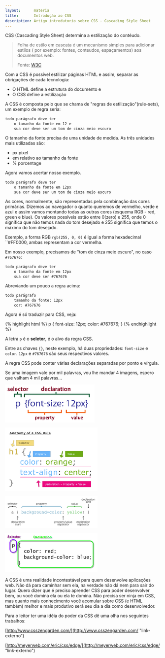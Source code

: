 ```yaml
---
layout:      materia
title:       Introdução ao CSS
description: Artigo introdutorio sobre CSS - Cascading Style Sheet
---
```


CSS (Cascading Style Sheet) determina a estilização do contéudo.

> Folha de estilo em cascata é um mecanismo simples para adicionar estilos ( por exemplo: fontes, conteudos, espaçamentos)
> aos documentos web.
>
> Fonte: [W3C](http://www.w3.org/Style/CSS/ "link-externo")

Com a CSS é possível estilizar páginas HTML e assim, separar as obrigações de cada tecnologia:

- O HTML define a estrutura do documento e
- O CSS define a estilização

A CSS é composta pelo que se chama de "regras de estilização"(rule-sets), um exemplo de regra seria: 

    todo parágrafo deve ter
        o tamanho da fonte em 12 e
        sua cor deve ser um tom de cinza meio escuro

O tamanho da fonte precisa de uma unidade de medida. As três unidades mais utilizadas são:

- px pixel
- em relativo ao tamanho da fonte
- % porcentage

Agora vamos acertar nosso exemplo.

    todo parágrafo deve ter
        o tamanho da fonte em 12px
        sua cor deve ser um tom de cinza meio escuro

As cores, normalmente, são representadas pela combinação das cores primárias. Dizemos ao navegador o quanto queremos de
vermelho, verde e azul e assim vamos montando todas as outras cores (esquema RGB - red, green e blue). Os valores possíveis
estão entre 0(zero) e 255, onde 0 significa que não temos nada do tom desejado e 255 significa que temos o máximo do tom desejado.

Exemplo, a forma RGB `rgb(255, 0, 0)` é igual a forma hexadecimal ``#FF0000, ambas representam a cor vermelha.

Em nosso exemplo, precisamos de "tom de cinza meio escuro", no caso `#767676`:

    todo parágrafo deve ter
        o tamanho da fonte em 12px
        sua cor deve ser #767676

Abreviando um pouco a regra acima:

    todo parágrafo
        tamanho da fonte: 12px
        cor: #767676

Agora é só traduzir para CSS, veja:

{% highlight html %}
p {
    font-size: 12px;
    color: #767676;
}
{% endhighlight %}


A letra `p` é o __seletor__, é o alvo da regra CSS.

Entre as chaves `{}`, neste exemplo, há duas propriedades: `font-size` e `color`. `12px` e `#767676` são seus respectivos valores.

A regra CSS pode conter várias declarações separadas por ponto e vírgula.

Se uma imagem vale por mil palavras, vou lhe mandar 4 imagens, espero que valham 4 mil palavras...


![](css-syntax01.png)

![](css-syntax02.png)

![](css-syntax03.png)

![](css-syntax04.png)

A CSS é uma realidade incontestável para quem desenvolve aplicações web. Não dá para caminhar sem ela, na verdade não dá
nem para sair do lugar. Quero dizer que é preciso aprender CSS para poder desenvolver bem, ou você domina ela ou ela te domina.
Não precisa ser ninja em CSS, mas quanto mais conhecimento você acomular sobre CSS (e HTML também) melhor e mais produtivo
será seu dia a dia como desenvolvedor.

Para o leitor ter uma idéia do poder da CSS dê uma olha nos seguintes trabalhos:

[http://www.csszengarden.com/](http://www.csszengarden.com/ "link-externo")

[http://meyerweb.com/eric/css/edge/](http://meyerweb.com/eric/css/edge/ "link-externo")
